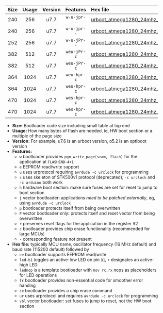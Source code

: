 |Size|Usage|Version|Features|Hex file|
|:-:|:-:|:-:|:-:|:--|
|240|256|u7.7|`w-u-jpr--`|[urboot_atmega1280_24mhz_1000000bps_led+b7_ur_vbl.hex](https://raw.githubusercontent.com/stefanrueger/urboot.hex/main/mcus/atmega1280/fcpu_24mhz/1000000_bps/urboot_atmega1280_24mhz_1000000bps_led+b7_ur_vbl.hex)|
|240|256|u7.7|`w-u-jpr--`|[urboot_atmega1280_24mhz_1000000bps_lednop_ur_vbl.hex](https://raw.githubusercontent.com/stefanrueger/urboot.hex/main/mcus/atmega1280/fcpu_24mhz/1000000_bps/urboot_atmega1280_24mhz_1000000bps_lednop_ur_vbl.hex)|
|252|256|u7.7|`w-u-jPr--`|[urboot_atmega1280_24mhz_1000000bps_ur_vbl.hex](https://raw.githubusercontent.com/stefanrueger/urboot.hex/main/mcus/atmega1280/fcpu_24mhz/1000000_bps/urboot_atmega1280_24mhz_1000000bps_ur_vbl.hex)|
|382|512|u7.7|`weu-jPr-c`|[urboot_atmega1280_24mhz_1000000bps_ee_led+b7_fr_ce_ur_vbl.hex](https://raw.githubusercontent.com/stefanrueger/urboot.hex/main/mcus/atmega1280/fcpu_24mhz/1000000_bps/urboot_atmega1280_24mhz_1000000bps_ee_led+b7_fr_ce_ur_vbl.hex)|
|382|512|u7.7|`weu-jPr-c`|[urboot_atmega1280_24mhz_1000000bps_ee_lednop_fr_ce_ur_vbl.hex](https://raw.githubusercontent.com/stefanrueger/urboot.hex/main/mcus/atmega1280/fcpu_24mhz/1000000_bps/urboot_atmega1280_24mhz_1000000bps_ee_lednop_fr_ce_ur_vbl.hex)|
|364|1024|u7.7|`weu-hpr-c`|[urboot_atmega1280_24mhz_1000000bps_ee_led+b7_fr_ce_ur.hex](https://raw.githubusercontent.com/stefanrueger/urboot.hex/main/mcus/atmega1280/fcpu_24mhz/1000000_bps/urboot_atmega1280_24mhz_1000000bps_ee_led+b7_fr_ce_ur.hex)|
|364|1024|u7.7|`weu-hpr-c`|[urboot_atmega1280_24mhz_1000000bps_ee_lednop_fr_ce_ur.hex](https://raw.githubusercontent.com/stefanrueger/urboot.hex/main/mcus/atmega1280/fcpu_24mhz/1000000_bps/urboot_atmega1280_24mhz_1000000bps_ee_lednop_fr_ce_ur.hex)|
|470|1024|u7.7|`wes-hpr-c`|[urboot_atmega1280_24mhz_1000000bps_ee_led+b7_fr_ce.hex](https://raw.githubusercontent.com/stefanrueger/urboot.hex/main/mcus/atmega1280/fcpu_24mhz/1000000_bps/urboot_atmega1280_24mhz_1000000bps_ee_led+b7_fr_ce.hex)|
|470|1024|u7.7|`wes-hpr-c`|[urboot_atmega1280_24mhz_1000000bps_ee_lednop_fr_ce.hex](https://raw.githubusercontent.com/stefanrueger/urboot.hex/main/mcus/atmega1280/fcpu_24mhz/1000000_bps/urboot_atmega1280_24mhz_1000000bps_ee_lednop_fr_ce.hex)|

- **Size:** Bootloader code size including small table at top end
- **Usage:** How many bytes of flash are needed, ie, HW boot section or a multiple of the page size
- **Version:** For example, u7.6 is an urboot version, o5.2 is an optiboot version
- **Features:**
  + `w` bootloader provides `pgm_write_page(sram, flash)` for the application at `FLASHEND-4+1`
  + `e` EEPROM read/write support
  + `u` uses urprotocol requiring `avrdude -c urclock` for programming
  + `s` uses skeleton of STK500v1 protocol (deprecated); `-c urclock` and `-c arduino` both work
  + `h` hardware boot section: make sure fuses are set for reset to jump to boot section
  + `j` vector bootloader: applications *need to be patched externally*, eg, using `avrdude -c urclock`
  + `p` bootloader protects itself from being overwritten
  + `P` vector bootloader only: protects itself and reset vector from being overwritten
  + `r` preserves reset flags for the application in the register R2
  + `c` bootloader provides chip erase functionality (recommended for large MCUs)
  + `-` corresponding feature not present
- **Hex file:** typically MCU name, oscillator frequency (16 MHz default) and baud rate (115200 default) followed by
  + `ee` bootloader supports EEPROM read/write
  + `led-b1` toggles an active-low LED on pin `B1`, `+` designates an active-high LED
  + `lednop` is a template bootloader with `mov rx,rx` nops as placeholders for LED operations
  + `fr` bootloader provides non-essential code for smoother error handing
  + `ce` bootloader provides a chip erase command
  + `ur` uses urprotocol and requires `avrdude -c urclock` for programming
  + `vbl` vector bootloader: set fuses to jump to reset, not the HW boot section
